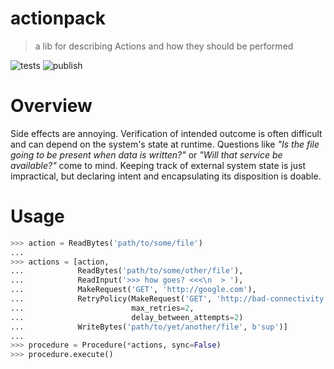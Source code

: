 # actionpack

> a lib for describing Actions and how they should be performed

![tests](https://github.com/withtwoemms/actionpack/workflows/tests/badge.svg)
![publish](https://github.com/withtwoemms/actionpack/workflows/publish/badge.svg)

# Overview

Side effects are annoying.
Verification of intended outcome is often difficult and can depend on the system's state at runtime.
Questions like _"Is the file going to be present when data is written?"_ or _"Will that service be available?"_ come to mind.
Keeping track of external system state is just impractical, but declaring intent and encapsulating its disposition is doable.

# Usage

```python
>>> action = ReadBytes('path/to/some/file')
...
>>> actions = [action,
...            ReadBytes('path/to/some/other/file'),
...            ReadInput('>>> how goes? <<<\n  > '),
...            MakeRequest('GET', 'http://google.com'),
...            RetryPolicy(MakeRequest('GET', 'http://bad-connectivity.com'),
...                        max_retries=2,
...                        delay_between_attempts=2)
...            WriteBytes('path/to/yet/another/file', b'sup')]
...
>>> procedure = Procedure(*actions, sync=False)
>>> procedure.execute()
```

